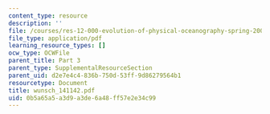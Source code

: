```yaml
---
content_type: resource
description: ''
file: /courses/res-12-000-evolution-of-physical-oceanography-spring-2007/0b5a65a5a3d9a3de6a48ff57e2e34c99_wunsch_141142.pdf
file_type: application/pdf
learning_resource_types: []
ocw_type: OCWFile
parent_title: Part 3
parent_type: SupplementalResourceSection
parent_uid: d2e7e4c4-836b-750d-53ff-9d86279564b1
resourcetype: Document
title: wunsch_141142.pdf
uid: 0b5a65a5-a3d9-a3de-6a48-ff57e2e34c99
---
```

